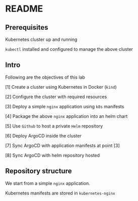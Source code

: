 # README

## Prerequisites

Kubernetes cluster up and running

`kubectl` installed and configured to manage the above cluster


## Intro

Following are the objectives of this lab 

[1] Create a cluster using Kubernetes in Docker (`kind`)

[2] Configure the cluster with required resources

[3] Deploy a simple `nginx` application using `k8s` manifests

[4] Package the above `nginx` application into an helm chart

[5] Use `Github` to host a private `Helm` repository

[6] Deploy ArgoCD inside the cluster

[7] Sync ArgoCD with application manifests at point [3]

[8] Sync ArgoCD with helm repository hosted 

## Repository structure



We start from a simple `nginx` application.

Kubernetes manifests are stored  in `kubernetes-nginx`


